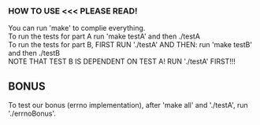 ### HOW TO USE <<< PLEASE READ!
You can run 'make' to complie everything.  <br>
To run the tests for part A run 'make testA' and then ./testA <br>
To run the tests for part B, FIRST RUN './testA' AND THEN: run 'make testB' and then ./testB <br>
NOTE THAT TEST B IS DEPENDENT ON TEST A! RUN './testA' FIRST!!! <br>

## BONUS
To test our bonus (errno implementation), after 'make all' and './testA', run './errnoBonus'. <br>
